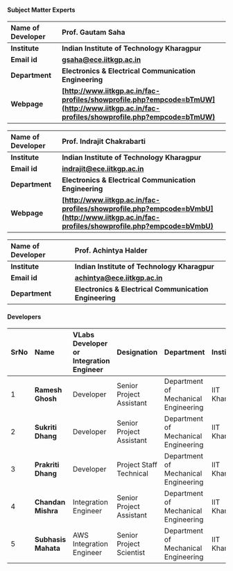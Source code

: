 

#### Subject Matter Experts
<b>Name of Developer | <b> **Prof. Gautam Saha**
:--|:--|
<b> Institute | <b>  **Indian Institute of Technology Kharagpur**
<b> Email id|     <b>  **gsaha@ece.iitkgp.ac.in**
<b> Department |  **Electronics & Electrical Communication Engineering**
<b>Webpage| <b> [http://www.iitkgp.ac.in/fac-profiles/showprofile.php?empcode=bTmUW](http://www.iitkgp.ac.in/fac-profiles/showprofile.php?empcode=bTmUW)

<b>Name of Developer | <b> **Prof. Indrajit Chakrabarti**
:--|:--|
<b> Institute | <b>  **Indian Institute of Technology Kharagpur**
<b> Email id|     <b>  **indrajit@ece.iitkgp.ac.in**
<b> Department |  **Electronics & Electrical Communication Engineering**
<b>Webpage| <b> [http://www.iitkgp.ac.in/fac-profiles/showprofile.php?empcode=bVmbU](http://www.iitkgp.ac.in/fac-profiles/showprofile.php?empcode=bVmbU)

<b>Name of Developer | <b> **Prof. Achintya Halder**
:--|:--|
<b> Institute | <b>  **Indian Institute of Technology Kharagpur**
<b> Email id|     <b>  **achintya@ece.iitkgp.ac.in**
<b> Department |  **Electronics & Electrical Communication Engineering**

#### Developers
SrNo | Name | VLabs Developer or Integration Engineer | Designation | Department| Institute
:--|:--|:--|:--|:--|:--|
1 | **Ramesh Ghosh** | Developer | Senior Project Assistant | Department of Mechanical Engineering | IIT Kharagpur | 
2 | **Sukriti Dhang** | Developer | Senior Project Assistant | Department of Mechanical Engineering | IIT Kharagpur | 
3 | **Prakriti Dhang** | Developer | Project Staff Technical | Department of Mechanical Engineering | IIT Kharagpur | 
4 | **Chandan Mishra** | Integration Engineer | Senior Project Assistant | Department of Mechanical Engineering | IIT Kharagpur |
5 | **Subhasis Mahata** |AWS Integration Engineer | Senior Project Scientist | Department of Mechanical Engineering | IIT Kharagpur |  
